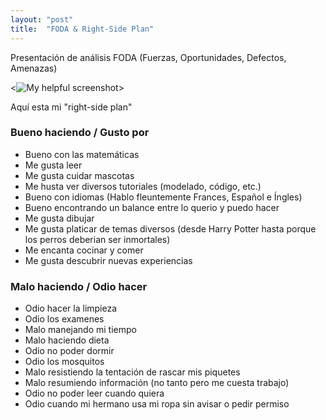 ```yaml
---
layout: "post"
title:  "FODA & Right-Side Plan"
---
```


Presentación de análisis FODA (Fuerzas, Oportunidades, Defectos, Amenazas)

<![My helpful screenshot](_assets\images\FODA-Personal.png)>

Aquí esta mi "right-side plan"

### Bueno haciendo / Gusto por
*	Bueno con las matemáticas
*	Me gusta leer
*	Me gusta cuidar mascotas
*	Me husta ver diversos tutoriales (modelado, código, etc.)
*	Bueno con idiomas (Hablo fleuntemente Frances, Español e Íngles)
*	Bueno encontrando un balance entre lo querio y puedo hacer
*	Me gusta dibujar
*	Me gusta platicar de temas diversos (desde Harry Potter hasta porque los perros deberian ser inmortales)
*	Me encanta cocinar y comer
*	Me gusta descubrir nuevas experiencias

### Malo haciendo / Odio hacer
*	Odio hacer la limpieza
*	Odio los examenes
*	Malo manejando mi tiempo
*	Malo haciendo dieta
*	Odio no poder dormir
*	Odio los mosquitos
*	Malo resistiendo la tentación de rascar mis piquetes  
*	Malo resumiendo información (no tanto pero me cuesta trabajo)
*	Odio no poder leer cuando quiera
*	Odio cuando mi hermano usa mi ropa sin avisar o pedir permiso
